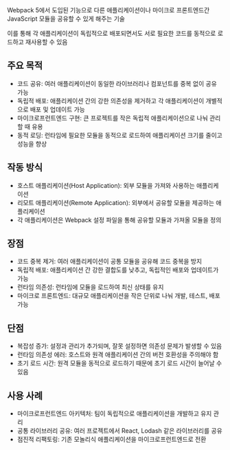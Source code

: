 Webpack 5에서 도입된 기능으로 다른 애플리케이션이나 마이크로 프론트엔드간 JavaScript 모듈을 공유할 수 있게 해주는 기술

이를 통해 각 애플리케이션이 독립적으로 배포되면서도 서로 필요한 코드를 동적으로 로드하고 재사용할 수 있음

## 주요 목적

- 코드 공유: 여러 애플리케이션이 동일한 라이브러리나 컴포넌트를 중복 없이 공유 가능
- 독립적 배포: 애플리케이션 간의 강한 의존성을 제거하고 각 애플리케이션이 개별적으로 배포 및 업데이트 가능
- 마이크로프런트엔드 구현: 큰 프로젝트를 작은 독립적 애플리케이션으로 나눠 관리할 때 유용
- 동적 로딩: 런타임에 필요한 모듈을 동적으로 로드하여 애플리케이션 크기를 줄이고 성능을 향상

## 작동 방식

- 호스트 애플리케이션(Host Application): 외부 모듈을 가져와 사용하는 애플리케이션
- 리모트 애플리케이션(Remote Application): 외부에서 공유할 모듈을 제공하는 애플리케이션
- 각 애플리케이션은 Webpack 설정 파일을 통해 공유할 모듈과 가져올 모듈을 정의

## 장점

- 코드 중복 제거: 여러 애플리케이션이 공통 모듈을 공유해 코드 중복을 방지
- 독립적 배포: 애플리케이션 간 강한 결합도를 낮추고, 독립적인 배포와 업데이트가 가능
- 런타임 의존성: 런타임에 모듈을 로드하여 최신 상태를 유지
- 마이크로 프론트엔드: 대규모 애플리케이션을 작은 단위로 나눠 개발, 테스트, 배포 가능

## 단점

- 복잡성 증가: 설정과 관리가 추가되며, 잘못 설정하면 의존성 문제가 발생할 수 있음
- 런타임 의존성 에러: 호스트와 원격 애플리케이션 간의 버전 호환성을 주의해야 함
- 초기 로드 시간: 원격 모듈을 동적으로 로드하기 때문에 초기 로드 시간이 늘어날 수 있음

## 사용 사례

- 마이크로프런트엔드 아키텍처: 팀이 독립적으로 애플리케이션을 개발하고 유지 관리
- 공통 라이브러리 공유: 여러 프로젝트에서 React, Lodash 같은 라이브러리를 공유
- 점진적 리팩토링: 기존 모놀리식 애플리케이션을 마이크로프런트엔드로 전환

